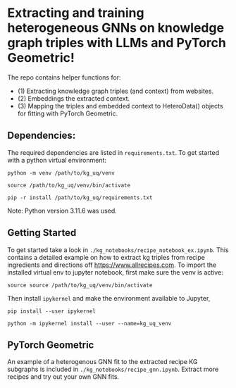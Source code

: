 # Extracting and training heterogeneous GNNs on knowledge graph triples with LLMs and PyTorch Geometric!
The repo contains helper functions for:
  - (1) Extracting knowledge graph triples (and context) from websites.
  - (2) Embeddings the extracted context.
  - (3) Mapping the triples and embedded context to HeteroData() objects for fitting with PyTorch Geometric.

## Dependencies:
The required dependencies are listed in `requirements.txt`. To get started with a python virtual environment:

`python -m venv /path/to/kg_uq/venv`

`source /path/to/kg_uq/venv/bin/activate`

`pip -r install /path/to/kg_uq/requirements.txt`

Note: Python version 3.11.6 was used. 

## Getting Started

To get started take a look in `./kg_notebooks/recipe_notebook_ex.ipynb`. This contains a detailed example on how to extract kg triples from recipe ingredients and directions off https://www.allrecipes.com.  To import the installed virtual env to jupyter notebook, first make sure the venv is active:

`source source /path/to/kg_uq/venv/bin/activate`

Then install `ipykernel` and make the environment available to Jupyter,

`pip install --user ipykernel`

`python -m ipykernel install --user --name=kg_uq_venv`

## PyTorch Geometric

An example of a heterogenous GNN fit to the extracted recipe KG subgraphs is included in `./kg_notebooks/recipe_gnn.ipynb`. Extract more recipes and try out your own GNN fits. 

